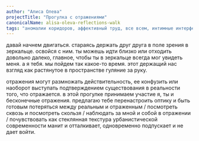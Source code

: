 ```yaml
---
author: "Алиса Олева"
projectTitle: "Прогулка с отражениями"
canonicalName: alisa-oleva-reflections-walk
tags: "аномалии коридоров, аффективный труд, все всем, интимные интерфейсы, рассеянная коллективность, социальная хореография, практика маленьких движений, extensions, места прозрачности, террор родства"
---
```

давай начнем двигаться. стараясь держать друг друга в поле зрения в зеркальце. освойся с ним. ты можешь идти близко или отходить довольно далеко, главное, чтобы ты в зеркальце всегда мог увидеть меня. а я тебя. мы пойдем так какое-то время. этот держащий нас взгляд как растянутое в пространстве гуляние за руку.

отражения могут размножать действительность, ее конфузить или наоборот выступать подтверждением существования в реальности того, что отражается. в этой прогулке принимаем участие я, ты и бесконечные отражения. предлагаю тебе перенастроить оптику и быть готовым потеряться между реальным и отраженным / посмотреть сквозь и посмотреть скользя / наблюдать за мной и собой в отражении / почувствовать как стеклянная текстура урбанистической современности манит и отталкивает, одновременно подпускает и не дает войти.
